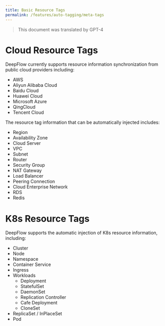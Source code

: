 ```yaml
---
title: Basic Resource Tags
permalink: /features/auto-tagging/meta-tags
---
```


> This document was translated by GPT-4

# Cloud Resource Tags

DeepFlow currently supports resource information synchronization from public cloud providers including:

- AWS
- Aliyun Alibaba Cloud
- Baidu Cloud
- Huawei Cloud
- Microsoft Azure
- QingCloud
- Tencent Cloud

The resource tag information that can be automatically injected includes:

- Region
- Availability Zone
- Cloud Server
- VPC
- Subnet
- Router
- Security Group
- NAT Gateway
- Load Balancer
- Peering Connection
- Cloud Enterprise Network
- RDS
- Redis

# K8s Resource Tags

DeepFlow supports the automatic injection of K8s resource information, including:

- Cluster
- Node
- Namespace
- Container Service
- Ingress
- Workloads
  - Deployment
  - StatefulSet
  - DaemonSet
  - Replication Controller
  - Cafe Deployment
  - CloneSet
- ReplicaSet / InPlaceSet
- Pod
